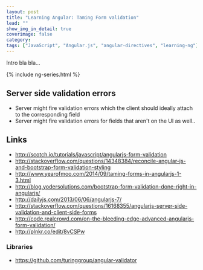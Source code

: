 ```yaml
---
layout: post
title: "Learning Angular: Taming Form validation"
lead: ""
show_img_in_detail: true
coverimage: false
category:
tags: ["JavaScript", "Angular.js", "angular-directives", "learning-ng"]
---
```


Intro bla bla...

{% include ng-series.html %}

## Server side validation errors

- Server might fire validation errors which the client should ideally attach to the corresponding field
- Server might fire validation errors for fields that aren't on the UI as well..



## Links

- http://scotch.io/tutorials/javascript/angularjs-form-validation
- http://stackoverflow.com/questions/14348384/reconcile-angular-js-and-bootstrap-form-validation-styling
- http://www.yearofmoo.com/2014/09/taming-forms-in-angularjs-1-3.html
- http://blog.yodersolutions.com/bootstrap-form-validation-done-right-in-angularjs/
- http://dailyjs.com/2013/06/06/angularjs-7/
- http://stackoverflow.com/questions/16168355/angularjs-server-side-validation-and-client-side-forms
- http://code.realcrowd.com/on-the-bleeding-edge-advanced-angularjs-form-validation/
- http://plnkr.co/edit/8vCSPw

### Libraries

- https://github.com/turinggroup/angular-validator